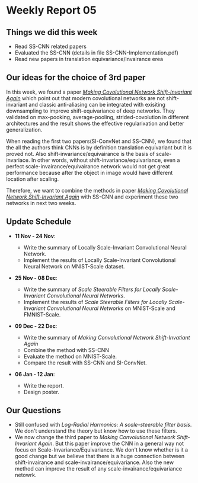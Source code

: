 # Weekly Report 05
## Things we did this week
- Read SS-CNN related papers
- Evaluated the SS-CNN (details in file SS-CNN-Implementation.pdf)
- Read new papers in translation equivariance/invairance erea
## Our ideas for the choice of 3rd paper
In this week, we found a paper [*Making Covolutional Network Shift-Invariant Again*](https://arxiv.org/abs/1904.11486) which point out that modern covolutional networks are not shift-invariant and classic anti-aliasing can be integrated with exisiting downsampling to improve shift-equivariance of deep networks. They validated on max-pooking, average-pooling, strided-covolution in different architectures and the result shows the effective regularixation and better generalization.

When reading the first two papers(SI-ConvNet and SS-CNN), we found that the all the authors think CNNs is by definition translation equivariant but it is proved not. Also shift-invariance/equivairance is the basis of scale-invariace. In other words, without shift-invariance/equivariance, even a perfect scale-invairance/equivairance network would not get great performance because after the object in image would have different location after scaling.

Therefore, we want to combine the methods in paper [*Making Covolutional Network Shift-Invariant Again*](https://arxiv.org/abs/1904.11486) with SS-CNN
and experiment these two networks in next two weeks. 


## Update Schedule


- **11 Nov - 24 Nov**:
    - Write the summary of Locally Scale-Invariant Convolutional Neural Network. 
    - Implement the results of Locally Scale-Invariant Convolutional Neural Network on MNIST-Scale dataset.

- **25 Nov - 08 Dec**:
    - Write the summary of *Scale Steerable Filters for Locally Scale-Invariant Convolutional Neural Networks*.
    - Implement the results of *Scale Steerable Filters for Locally Scale-Invariant Convolutional Neural Networks* on MNIST-Scale and FMNIST-Scale.

- **09 Dec - 22 Dec**:
    - Write the summary of *Making Convolutional Network Shift-Invatiant Again*
    - Combine the method with SS-CNN
    - Evaluate the method on MNIST-Scale.
    - Compare the result with SS-CNN and SI-ConvNet.
- **06 Jan - 12 Jan**:
    - Write the report. 
    - Design poster.
    
## Our Questions
- Still confused with *Log-Radial Harmonics: A scale-steerable filter basis*. We don't understand the theory but know how to use these filters.
- We now change the third paper to *Making Convolutional Network Shift-Invariant Again*. But this paper improve the CNN in a general way not focus on Scale-Invariance/Equivariance. We don't know whether is it a good change but we believe that there is a huge connection between shift-invairance and scale-invairance/equivariance. Also the new method can improve the result of any scale-invairance/equivariance netowrk.